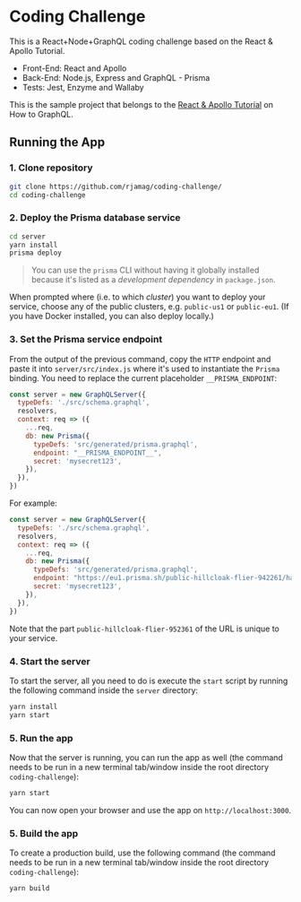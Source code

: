 # Coding Challenge

This is a React+Node+GraphQL coding challenge based on the React & Apollo Tutorial.

- Front-End: React and Apollo
- Back-End: Node.js, Express and GraphQL - Prisma
- Tests: Jest, Enzyme and Wallaby

This is the sample project that belongs to the [React & Apollo Tutorial](https://www.howtographql.com/react-apollo/0-introduction/) on How to GraphQL.

## Running the App

### 1. Clone repository

```sh
git clone https://github.com/rjamag/coding-challenge/
cd coding-challenge
```

### 2. Deploy the Prisma database service

```sh
cd server
yarn install
prisma deploy
```

> You can use the `prisma` CLI without having it globally installed because it's listed as a _development dependency_ in `package.json`.

When prompted where (i.e. to which _cluster_) you want to deploy your service, choose any of the public clusters, e.g. `public-us1` or `public-eu1`. (If you have Docker installed, you can also deploy locally.)

### 3. Set the Prisma service endpoint

From the output of the previous command, copy the `HTTP` endpoint and paste it into `server/src/index.js` where it's used to instantiate the `Prisma` binding. You need to replace the current placeholder `__PRISMA_ENDPOINT`:

```js
const server = new GraphQLServer({
  typeDefs: './src/schema.graphql',
  resolvers,
  context: req => ({
    ...req,
    db: new Prisma({
      typeDefs: 'src/generated/prisma.graphql',
      endpoint: "__PRISMA_ENDPOINT__",
      secret: 'mysecret123',
    }),
  }),
})
```

For example:

```js
const server = new GraphQLServer({
  typeDefs: './src/schema.graphql',
  resolvers,
  context: req => ({
    ...req,
    db: new Prisma({
      typeDefs: 'src/generated/prisma.graphql',
      endpoint: "https://eu1.prisma.sh/public-hillcloak-flier-942261/hackernews-graphql-js/dev",
      secret: 'mysecret123',
    }),
  }),
})
```

Note that the part `public-hillcloak-flier-952361` of the URL is unique to your service.

### 4. Start the server

To start the server, all you need to do is execute the `start` script by running the following command inside the `server` directory:

```sh
yarn install
yarn start
```

### 5. Run the app

Now that the server is running, you can run the app as well (the command needs to be run in a new terminal tab/window inside the root directory `coding-challenge`):

```sh
yarn start
```

You can now open your browser and use the app on `http://localhost:3000`.

### 5. Build the app

To create a production build, use the following command (the command needs to be run in a new terminal tab/window inside the root directory `coding-challenge`):

```sh
yarn build
```